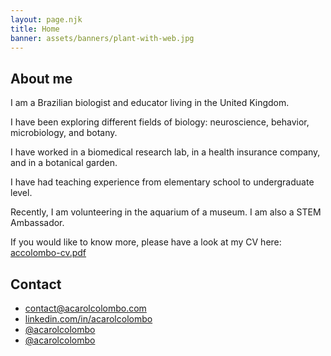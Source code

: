 ```yaml
---
layout: page.njk
title: Home
banner: assets/banners/plant-with-web.jpg
---
```



<h2 id="about">About me</h2>

I am a Brazilian biologist and educator living in the United Kingdom.

I have been exploring different fields of biology: 
neuroscience, behavior, microbiology, and botany.

I have worked in a biomedical research lab, in a health insurance company, and in a botanical garden.  

I have had teaching experience from elementary school to undergraduate level. 

Recently, I am volunteering in the aquarium of a museum. I am also a STEM Ambassador.

If you would like to know more, please have a look at my CV here: <a href="https://www.acarolcolombo.com/cv/accolombo-cv-english.pdf" target="_blank" type="application/pdf" rel="external noopener noreferrer">accolombo-cv.pdf</a>

<h2 id="contact">Contact</h2>

<ul class="fa-ul">
<li>
<i class="fa-li fas fa-envelope"></i> 
<a href="mailto:contact@acarolcolombo.com">contact@acarolcolombo.com</a>
</li>
<li>
<i class="fa-li fab fa-linkedin" aria-hidden="true"></i> 
<a href="https://linkedin.com/in/acarolcolombo">linkedin.com/in/acarolcolombo</a>
</li>
<li>
<i class="fa-li fab fa-github" aria-hidden="true"></i> 
<a href="https://github.com/acarolcolombo">@acarolcolombo</a>
</li>
<li>
<i class="fa-li fab fa-twitter" aria-hidden="true"></i> 
<a href="https://twitter.com/acarolcolombo">@acarolcolombo</a>
</li>
</ul>